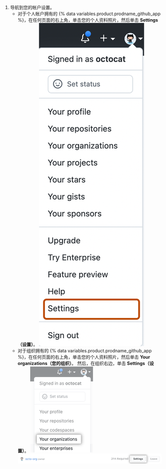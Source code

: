 1. 导航到您的帐户设置。
   - 对于个人帐户拥有的 {% data variables.product.prodname_github_app %}，在任何页面的右上角，单击您的个人资料照片，然后单击 **Settings（设置）**。 ![用户栏中的 Settings 图标](/assets/images/settings/userbar-account-settings_post2dot12.png)
   - 对于组织拥有的 {% data variables.product.prodname_github_app %}，在任何页面的右上角，单击您的个人资料照片，然后单击 **Your organizations（您的组织）**。 然后，在组织右边，单击 **Settings（设置）**。 ![个人资料菜单中的组织](/assets/images/help/profile/your-organizations.png) ![设置按钮](/assets/images/help/organizations/settings-button.png)
